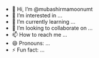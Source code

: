 - 👋 Hi, I’m @mubashirmamoonumt
- 👀 I’m interested in ...
- 🌱 I’m currently learning ...
- 💞️ I’m looking to collaborate on ...
- 📫 How to reach me ...
- 😄 Pronouns: ...
- ⚡ Fun fact: ...

<!---
mubashirmamoonumt/mubashirmamoonumt is a ✨ special ✨ repository because its `README.md` (this file) appears on your GitHub profile.
You can click the Preview link to take a look at your changes.
--->
